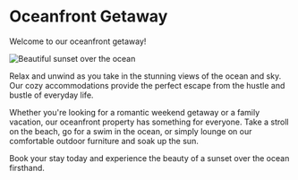 <!--font:Poppins-->

# Oceanfront Getaway

Welcome to our oceanfront getaway! 

![Beautiful sunset over the ocean](sunset-ocean-wallpaper.jpg)

Relax and unwind as you take in the stunning views of the ocean and sky. Our cozy accommodations provide the perfect escape from the hustle and bustle of everyday life.

Whether you're looking for a romantic weekend getaway or a family vacation, our oceanfront property has something for everyone. Take a stroll on the beach, go for a swim in the ocean, or simply lounge on our comfortable outdoor furniture and soak up the sun.

Book your stay today and experience the beauty of a sunset over the ocean firsthand.

<!--

Write me markdown content of website with wallpaper:

"A beautiful sunset over the ocean"

The header of the page should not be copy of the text but rather a real content of the website which is using this wallpaper.


---


# Oceanfront Getaway

Welcome to our oceanfront getaway! 

![Beautiful sunset over the ocean](sunset-ocean-wallpaper.jpg)

Relax and unwind as you take in the stunning views of the ocean and sky. Our cozy accommodations provide the perfect escape from the hustle and bustle of everyday life.

Whether you're looking for a romantic weekend getaway or a family vacation, our oceanfront property has something for everyone. Take a stroll on the beach, go for a swim in the ocean, or simply lounge on our comfortable outdoor furniture and soak up the sun.

Book your stay today and experience the beauty of a sunset over the ocean firsthand.


---


Write me a Google font which is best fitting for the website.

Pick from the list:
- Montserrat
- Great Vibes
- Poppins
- Open Sans
- Lobster
- Dancing Script
- Alegreya
- Roboto
- Inter
- Playfair Display
- Futura
- Exo 2
- Barlow Condensed
- Orbitron
- IBM Plex Sans
- Lato
- Raleway


Write just the font name nothing else.


---


Poppins

-->
